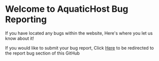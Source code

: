 # Welcome to AquaticHost Bug Reporting
If you have located any bugs within the website, Here's where you let us know about it!

If you would like to submit your bug report, Click [Here](https://github.com/AquaticHost/ReportBugs/issues/new?assignees=&labels=&template=bug_report.md&title=) to be redirected to the report bug section of this GitHub
